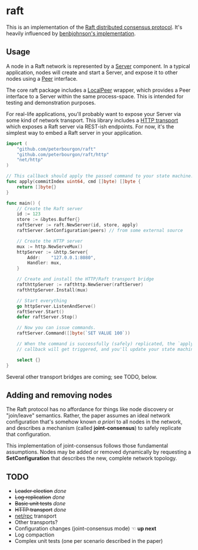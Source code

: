# raft

This is an implementation of the [Raft distributed consensus protocol][paper].
It's heavily influenced by [benbjohnson's implementation][goraft].

[paper]: https://ramcloud.stanford.edu/wiki/download/attachments/11370504/raft.pdf
[goraft]: https://github.com/benbjohnson/go-raft


## Usage

A node in a Raft network is represented by a [Server][server] component. In a
typical application, nodes will create and start a Server, and expose it to
other nodes using a [Peer][peer] interface.

[server]: http://godoc.org/github.com/peterbourgon/raft#Server
[peer]: http://godoc.org/github.com/peterbourgon/raft#Peer

The core raft package includes a [LocalPeer][localpeer] wrapper, which provides
a Peer interface to a Server within the same process-space. This is intended
for testing and demonstration purposes.

[localpeer]: http://godoc.org/github.com/peterbourgon/raft#LocalPeer

For real-life applications, you'll probably want to expose your Server via some
kind of network transport. This library includes a [HTTP transport][http] which
exposes a Raft server via REST-ish endpoints. For now, it's the simplest way to
embed a Raft server in your application.

[http]: http://godoc.org/github.com/peterbourgon/raft/http

```go
import (
	"github.com/peterbourgon/raft"
	"github.com/peterbourgon/raft/http"
	"net/http"
)

// This callback should apply the passed command to your state machine.
func apply(commitIndex uint64, cmd []byte) []byte {
	return []byte{}
}

func main() {
	// Create the Raft server
	id := 123
	store := &bytes.Buffer{}
	raftServer := raft.NewServer(id, store, apply)
	raftServer.SetConfiguration(peers) // from some external source

	// Create the HTTP server
	mux := http.NewServeMux()
	httpServer := &http.Server{
		Addr:    "127.0.0.1:8080",
		Handler: mux,
	}

	// Create and install the HTTP/Raft transport bridge
	rafthttpServer := rafthttp.NewServer(raftServer)
	rafthttpServer.Install(mux)

	// Start everything
	go httpServer.ListenAndServe()
	raftServer.Start()
	defer raftServer.Stop()

	// Now you can issue commands.
	raftServer.Command([]byte(`SET VALUE 100`))

	// When the command is successfully (safely) replicated, the `apply`
	// callback will get triggered, and you'll update your state machine.

	select {}
}
```

Several other transport bridges are coming; see TODO, below.


## Adding and removing nodes

The Raft protocol has no affordance for things like node discovery or
"join/leave" semantics. Rather, the paper assumes an ideal network configuration
that's somehow known _a priori_ to all nodes in the network, and describes a
mechanism (called **joint-consensus**) to safely replicate that configuration.

This implementation of joint-consensus follows those fundamental assumptions.
Nodes may be added or removed dynamically by requesting a **SetConfiguration**
that describes the new, complete network topology.


## TODO

* ~~Leader election~~ _done_
* ~~Log replication~~ _done_
* ~~Basic unit tests~~ _done_
* ~~HTTP transport~~ _done_
* [net/rpc][netrpc] transport
* Other transports?
* Configuration changes (joint-consensus mode) ☜ **up next**
* Log compaction
* Complex unit tests (one per scenario described in the paper)

[netrpc]: http://golang.org/pkg/net/rpc

